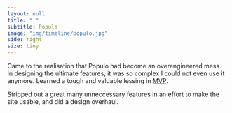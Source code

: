 ```yaml
---
layout: null
title: " "
subtitle: Populo
image: "img/timeline/populo.jpg"
side: right
size: tiny
---
```

Came to the realisation that Populo had become an overengineered mess. In designing the ultimate features, it was so complex I could not even use it anymore. Learned a tough and valuable lessing in [MVP](https://en.wikipedia.org/wiki/Minimum_viable_product).

Stripped out a great many unneccessary features in an effort to make the site usable, and did a design overhaul.

